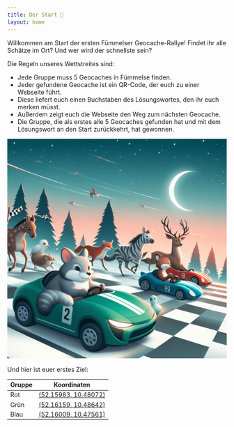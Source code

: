 ```yaml
---
title: Der Start 🏁
layout: home
---
```


Willkommen am Start der ersten Fümmelser Geocache-Rallye!
Findet ihr alle Schätze im Ort?
Und wer wird der schnellste sein?

Die Regeln unseres Wettstreites sind:

- Jede Gruppe muss 5 Geocaches in Fümmelse finden.
- Jeder gefundene Geocache ist ein QR-Code, der euch zu einer Webseite führt.
- Diese liefert euch einen Buchstaben des Lösungswortes, den ihr euch merken müsst.
- Außerdem zeigt euch die Webseite den Weg zum nächsten Geocache.
- Die Gruppe, die als erstes alle 5 Geocaches gefunden hat und mit dem Lösungswort an den Start zurückkehrt, hat gewonnen.

![Auf zum Rennen](bday/race.jpg)

Und hier ist euer erstes Ziel:

| Gruppe | Koordinaten                                                                                 |
| ------ | ------------------------------------------------------------------------------------------- |
| Rot    | [(52.15983, 10.48072)](https://www.google.com/maps/search/?api=1&query=52.15983%2C10.48072) |
| Grün   | [(52.16159, 10.48642)](https://www.google.com/maps/search/?api=1&query=52.16159%2C10.48642) |
| Blau   | [(52.16009, 10.47561)](https://www.google.com/maps/search/?api=1&query=52.16009%2C10.47561) |
